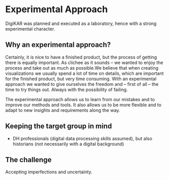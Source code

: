 # Experimental Approach

DigiKAR was planned and executed as a laboratory, hence with a strong experimental character.

## Why an experimental approach?

Certainly, it is nice to have a finished product, but the process of getting there is equally important.
As clichee as it sounds – we wanted to enjoy the process and take out as much as possible.We believe that when creating visualizations we usually spend a lot of time on details, which are important for the finished product, but very time consuming.
With an experimental approach we wanted to give ourselves the freedom and – first of all – the time to try things out.
Always with the possibility of failing.

The experimental approach allows us to learn from our mistakes and to improve our methods and tools. It also allows us to be more flexible and to adapt to new insights and requirements along the way.

## Keeping the target group in mind

- DH professionals (digital data processing skills assumed), but also historians (not necessarily with a digital background)

## The challenge

Accepting imperfections and uncertainty.
